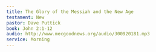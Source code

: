 ```yaml
---
title: The Glory of the Messiah and the New Age
testament: New
pastor: Dave Puttick
book: John 2:1-12
audio: http://www.mecgoodnews.org/audio/300920181.mp3
service: Morning 
---
```

